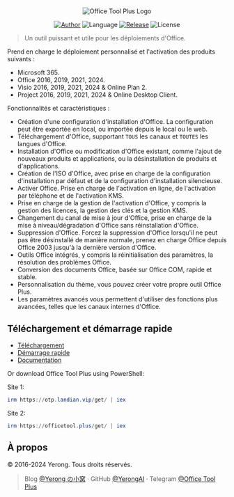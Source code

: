 #

<p align="center">
<img alt="Office Tool Plus Logo" src="https://otp.landian.vip/static/images/logo.webp"/>
</p>

<p align="center">
<a href="https://www.coolhub.top/" target="_blank"><img alt="Author" src="https://img.shields.io/badge/Author-Yerong-blue?style=flat-square"/></a>
<img alt="Language" src="https://img.shields.io/badge/Language-C%23-green?style=flat-square"/>
<a href="https://otp.landian.vip/" target="_blank"><img alt="Release" src="https://img.shields.io/github/v/release/YerongAI/Office-Tool?style=flat-square"/></a>
<img alt="License" src="https://img.shields.io/github/license/YerongAI/Office-Tool?style=flat-square"/>
</p>

> Un outil puissant et utile pour les déploiements d'Office.

Prend en charge le déploiement personnalisé et l'activation des produits suivants :

- Microsoft 365.
- Office 2016, 2019, 2021, 2024.
- Visio 2016, 2019, 2021, 2024 & Online Plan 2.
- Project 2016, 2019, 2021, 2024 & Online Desktop Client.

Fonctionnalités et caractéristiques :

- Création d'une configuration d'installation d'Office. La configuration peut être exportée en local, ou importée depuis le local ou le web.
- Téléchargement d'Office, supportant `TOUS` les canaux et `TOUTES` les langues d'Office.
- Installation d'Office ou modification d'Office existant, comme l'ajout de nouveaux produits et applications, ou la désinstallation de produits et d'applications.
- Création de l'ISO d'Office, avec prise en charge de la configuration d'installation par défaut et de la configuration d'installation silencieuse.
- Activer Office. Prise en charge de l'activation en ligne, de l'activation par téléphone et de l'activation KMS.
- Prise en charge de la gestion de l'activation d'Office, y compris la gestion des licences, la gestion des clés et la gestion KMS.
- Changement du canal de mise à jour d'Office, prise en charge de la mise à niveau/dégradation d'Office sans réinstallation d'Office.
- Suppression d'Office. Forcez la suppression d'Office lorsqu'il ne peut pas être désinstallé de manière normale, prenez en charge Office depuis Office 2003 jusqu'à la dernière version d'Office.
- Outils Office intégrés, y compris la réinitialisation des paramètres, la résolution des problèmes Office.
- Conversion des documents Office, basée sur Office COM, rapide et stable.
- Personnalisation du thème, vous pouvez créer votre propre outil Office Plus.
- Les paramètres avancés vous permettent d'utiliser des fonctions plus avancées, telles que les canaux internes d'Office.

## Téléchargement et démarrage rapide

- [Téléchargement](https://otp.landian.vip/download.html)
- [Démarrage rapide](https://github.com/YerongAI/Office-Tool/wiki)
- [Documentation](https://otp.landian.vip/help/)

Or download Office Tool Plus using PowerShell:

Site 1:

```powershell
irm https://otp.landian.vip/get/ | iex
```

Site 2:

```powershell
irm https://officetool.plus/get/ | iex
```

## À propos

© 2016-2024 Yerong. Tous droits réservés.

> Blog [@Yerong の小窝](https://www.coolhub.top/) · GitHub [@YerongAI](https://github.com/YerongAI) · Telegram [@Office Tool Plus](https://t.me/s/otp_channel)
